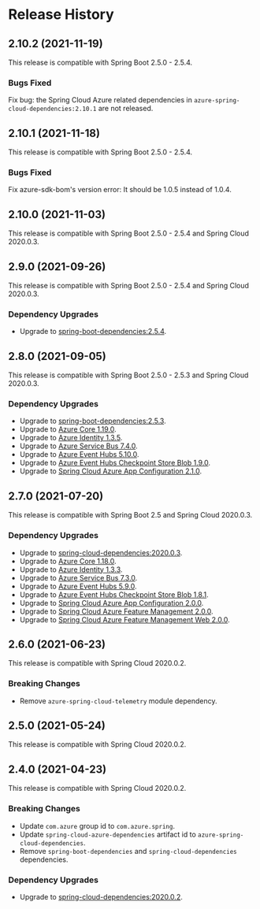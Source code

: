 # Release History

## 2.10.2 (2021-11-19)
This release is compatible with Spring Boot 2.5.0 - 2.5.4.

### Bugs Fixed
Fix bug: the Spring Cloud Azure related dependencies in `azure-spring-cloud-dependencies:2.10.1` are not released.

## 2.10.1 (2021-11-18)
This release is compatible with Spring Boot 2.5.0 - 2.5.4.

### Bugs Fixed
Fix azure-sdk-bom's version error: It should be 1.0.5 instead of 1.0.4.

## 2.10.0 (2021-11-03)
This release is compatible with Spring Boot 2.5.0 - 2.5.4 and Spring Cloud 2020.0.3.

## 2.9.0 (2021-09-26)
This release is compatible with Spring Boot 2.5.0 - 2.5.4 and Spring Cloud 2020.0.3.
### Dependency Upgrades
- Upgrade to [spring-boot-dependencies:2.5.4](https://repo.maven.apache.org/maven2/org/springframework/boot/spring-boot-dependencies/2.5.4/spring-boot-dependencies-2.5.4.pom).

## 2.8.0 (2021-09-05)
This release is compatible with Spring Boot 2.5.0 - 2.5.3 and Spring Cloud 2020.0.3.
### Dependency Upgrades
- Upgrade to [spring-boot-dependencies:2.5.3](https://repo.maven.apache.org/maven2/org/springframework/boot/spring-boot-dependencies/2.5.3/spring-boot-dependencies-2.5.3.pom).
- Upgrade to [Azure Core 1.19.0](https://github.com/Azure/azure-sdk-for-java/blob/main/sdk/core/azure-core/CHANGELOG.md#1190-2021-08-06).
- Upgrade to [Azure Identity 1.3.5](https://github.com/Azure/azure-sdk-for-java/blob/main/sdk/identity/azure-identity/CHANGELOG.md).
- Upgrade to [Azure Service Bus 7.4.0](https://github.com/Azure/azure-sdk-for-java/blob/main/sdk/servicebus/azure-messaging-servicebus/CHANGELOG.md#740-2021-08-20).
- Upgrade to [Azure Event Hubs 5.10.0](https://github.com/Azure/azure-sdk-for-java/blob/main/sdk/eventhubs/azure-messaging-eventhubs/CHANGELOG.md#5100-2021-08-19).
- Upgrade to [Azure Event Hubs Checkpoint Store Blob 1.9.0](https://github.com/Azure/azure-sdk-for-java/blob/main/sdk/eventhubs/azure-messaging-eventhubs-checkpointstore-blob/CHANGELOG.md#190-2021-08-19).
- Upgrade to [Spring Cloud Azure App Configuration 2.1.0](https://github.com/Azure/azure-sdk-for-java/blob/main/sdk/appconfiguration/azure-spring-cloud-appconfiguration-config/CHANGELOG.md).

## 2.7.0 (2021-07-20)
This release is compatible with Spring Boot 2.5 and Spring Cloud 2020.0.3.
### Dependency Upgrades
- Upgrade to [spring-cloud-dependencies:2020.0.3](https://repo.maven.apache.org/maven2/org/springframework/cloud/spring-cloud-dependencies/2020.0.3/spring-cloud-dependencies-2020.0.3.pom).
- Upgrade to [Azure Core 1.18.0](https://github.com/Azure/azure-sdk-for-java/blob/main/sdk/core/azure-core/CHANGELOG.md#1180-2021-07-01).
- Upgrade to [Azure Identity 1.3.3](https://github.com/Azure/azure-sdk-for-java/blob/main/sdk/identity/azure-identity/CHANGELOG.md).
- Upgrade to [Azure Service Bus 7.3.0](https://github.com/Azure/azure-sdk-for-java/blob/main/sdk/servicebus/azure-messaging-servicebus/CHANGELOG.md#730-2021-07-08).
- Upgrade to [Azure Event Hubs 5.9.0](https://github.com/Azure/azure-sdk-for-java/blob/main/sdk/eventhubs/azure-messaging-eventhubs/CHANGELOG.md#590-2021-07-09).
- Upgrade to [Azure Event Hubs Checkpoint Store Blob 1.8.1](https://github.com/Azure/azure-sdk-for-java/blob/main/sdk/eventhubs/azure-messaging-eventhubs-checkpointstore-blob/CHANGELOG.md#181-2021-07-09).  
- Upgrade to [Spring Cloud Azure App Configuration 2.0.0](https://github.com/Azure/azure-sdk-for-java/blob/main/sdk/appconfiguration/azure-spring-cloud-appconfiguration-config/CHANGELOG.md).
- Upgrade to [Spring Cloud Azure Feature Management 2.0.0](https://github.com/Azure/azure-sdk-for-java/blob/main/sdk/appconfiguration/azure-spring-cloud-feature-management/CHANGELOG.md#200-2021-06-21).
- Upgrade to [Spring Cloud Azure Feature Management Web 2.0.0](https://github.com/Azure/azure-sdk-for-java/blob/main/sdk/appconfiguration/azure-spring-cloud-feature-management-web/CHANGELOG.md#200-2021-06-21).

## 2.6.0 (2021-06-23)
This release is compatible with Spring Cloud 2020.0.2. 
### Breaking Changes
- Remove `azure-spring-cloud-telemetry` module dependency.

## 2.5.0 (2021-05-24)
This release is compatible with Spring Cloud 2020.0.2. 

## 2.4.0 (2021-04-23)
This release is compatible with Spring Cloud 2020.0.2. 

### Breaking Changes
- Update `com.azure` group id to `com.azure.spring`.
- Update `spring-cloud-azure-dependencies` artifact id to `azure-spring-cloud-dependencies`.
- Remove `spring-boot-dependencies` and `spring-cloud-dependencies` dependencies.

### Dependency Upgrades
- Upgrade to [spring-cloud-dependencies:2020.0.2](https://repo.maven.apache.org/maven2/org/springframework/cloud/spring-cloud-dependencies/2020.0.2/spring-cloud-dependencies-2020.0.2.pom).
